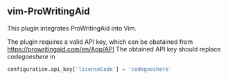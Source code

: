 vim-ProWritingAid
------------------
This plugin integrates ProWritingAid into Vim.

The plugin requires a valid API key, which can be obatained from <https://prowritingaid.com/en/App/API>
The obtained API key should replace _codegoeshere_ in 
```python
configuration.api_key['licenseCode'] = 'codegoeshere'
```
